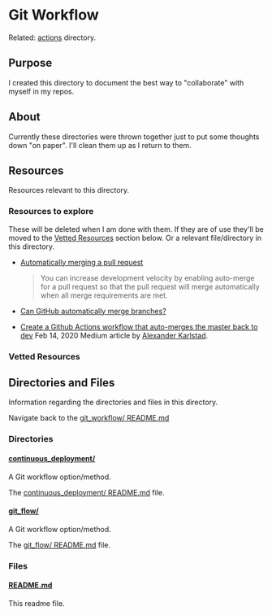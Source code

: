 # Git Workflow

Related: [actions](../actions/) directory.

## Purpose

<!-- The purpose of this directory is to [...]. -->

I created this directory to document the best way to "collaborate" with myself in my repos.

<!-- NOTE: See brainstorm in this https://github.com/JamieBort/Learning-Directory/issues/248 Issue. -->

## About

Currently these directories were thrown together just to put some thoughts down "on paper". I'll clean them up as I return to them.

<!-- This directory houses information about [name_of_the_directory_that_this_readme_file_is_in]. -->

<!-- [Some information about this directory.] -->

## Resources

Resources relevant to this directory.

### Resources to explore

These will be deleted when I am done with them. If they are of use they'll be moved to the [Vetted Resources](#vetted-resources) section below. Or a relevant file/directory in this directory.

- [Automatically merging a pull request](https://docs.github.com/en/pull-requests/collaborating-with-pull-requests/incorporating-changes-from-a-pull-request/automatically-merging-a-pull-request)

  > You can increase development velocity by enabling auto-merge for a pull request so that the pull request will merge automatically when all merge requirements are met.

- [Can GitHub automatically merge branches?](https://stackoverflow.com/questions/35445186/can-github-automatically-merge-branches)

- [Create a Github Actions workflow that auto-merges the master back to dev](https://medium.com/@karlstad/create-a-github-actions-workflow-that-auto-merges-the-master-back-to-dev-branch-8b1ebe7009b3) Feb 14, 2020 Medium article by [Alexander Karlstad](https://medium.com/@karlstad).

### Vetted Resources

## Directories and Files

Information regarding the directories and files in this directory.

Navigate back to the [git_workflow/ README.md](../README.md)

### Directories

#### [continuous_deployment/](./git_flow/)

A Git workflow option/method.

The [continuous_deployment/ README.md](./continuous_deployment/README.md) file.

#### [git_flow/](./git_flow/)

A Git workflow option/method.

The [git_flow/ README.md](./git_flow/README.md) file.

### Files

<!-- #### [name_of_other_file_in_here.extension]()

[About_this_file.]

[More_info_about_this_file.] -->

#### [README.md](./README.md)

This readme file.
